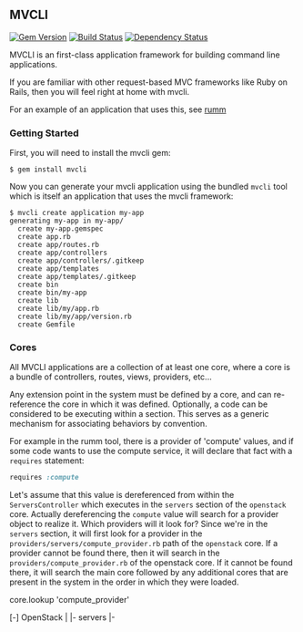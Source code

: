## MVCLI
[![Gem Version](https://badge.fury.io/rb/mvcli.png)](http://badge.fury.io/rb/mvcli)
[![Build Status](https://travis-ci.org/cowboyd/mvcli.png?branch=master)](https://travis-ci.org/cowboyd/mvcli)
[![Dependency Status](https://gemnasium.com/cowboyd/mvcli.png)](https://gemnasium.com/cowboyd/mvcli)

MVCLI is an first-class application framework for building command
line applications.

If you are familiar with other request-based MVC frameworks like Ruby
on Rails, then you will feel right at home with mvcli.

For an example of an application that uses this, see [rumm][1] 

### Getting Started

First, you will need to install the mvcli gem:

```
$ gem install mvcli
```

Now you can generate your mvcli application using the bundled `mvcli`
tool which is itself an application that uses the mvcli framework:

```
$ mvcli create application my-app
generating my-app in my-app/
  create my-app.gemspec
  create app.rb
  create app/routes.rb
  create app/controllers
  create app/controllers/.gitkeep
  create app/templates
  create app/templates/.gitkeep
  create bin
  create bin/my-app
  create lib
  create lib/my/app.rb
  create lib/my/app/version.rb
  create Gemfile
```


### Cores

All MVCLI applications are a collection of at least one core, where a
core is a bundle of controllers, routes, views, providers, etc... 

Any extension point in the system must be defined by a core, and can
re-reference the core in which it was defined. Optionally, a code can
be considered to be executing within a section. This serves as a
generic mechanism for associating behaviors by convention.

For example in the rumm tool, there is a provider of 'compute' values,
and if some code wants to use the compute service, it will declare
that fact with a `requires` statement:

```ruby
requires :compute
```

Let's assume that this value is dereferenced from within the
`ServersController` which executes in the `servers` section of the
`openstack` core. Actually dereferencing the `compute` value will
search for a provider object to realize it. Which providers will it
look for? Since we're in the `servers` section, it will first look for
a provider in the `providers/servers/compute_provider.rb` path of the
`openstack` core. If a provider cannot be found there, then it will
search in the `providers/compute_provider.rb` of the openstack
core. If it cannot be found there, it will search the main core
followed by any additional cores that are present in the system in the
order in which they were loaded.

core.lookup 'compute_provider'

[-] OpenStack
 |
 |- servers
 |- 
 






[1]: https://github.com/rackerlabs/rumm
